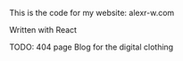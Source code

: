 This is the code for my website:
alexr-w.com

Written with React

TODO:
404 page
Blog for the digital clothing
